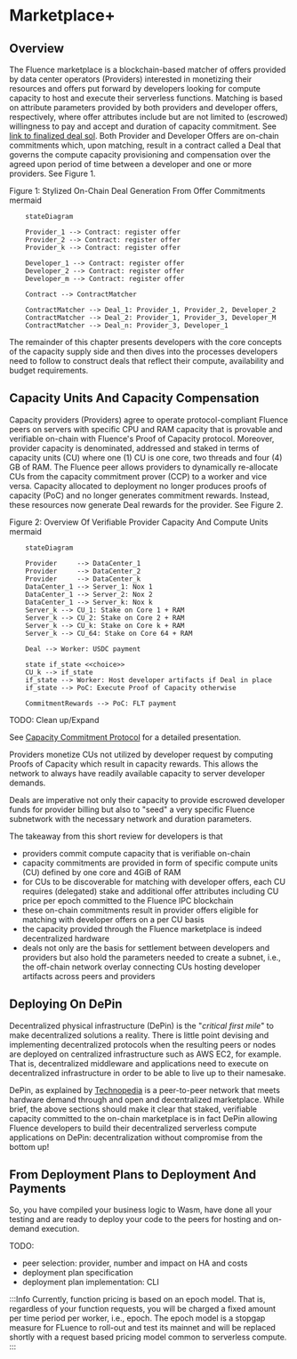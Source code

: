 # Marketplace+

## Overview

The Fluence marketplace is a blockchain-based matcher of offers provided by data center operators (Providers) interested in monetizing their resources and offers put forward by developers looking for compute capacity to host and execute their serverless functions. Matching is based on attribute parameters provided by both providers and developer offers, respectively, where offer attributes include but are not limited to (escrowed) willingness to pay and accept and duration of capacity commitment. See [link to finalized deal sol](https://fluence/deal). Both Provider and Developer Offers are on-chain commitments which, upon matching, result in a contract called a Deal that governs the compute capacity provisioning and compensation over the agreed upon period of time between a developer and one or more providers. See Figure 1.

Figure 1: Stylized On-Chain Deal Generation From Offer Commitments
mermaid
```mermaid
    stateDiagram

    Provider_1 --> Contract: register offer
    Provider_2 --> Contract: register offer
    Provider_k --> Contract: register offer

    Developer_1 --> Contract: register offer
    Developer_2 --> Contract: register offer
    Developer_m --> Contract: register offer

    Contract --> ContractMatcher

    ContractMatcher --> Deal_1: Provider_1, Provider_2, Developer_2
    ContractMatcher --> Deal_2: Provider_1, Provider_3, Developer_M
    ContractMatcher --> Deal_n: Provider_3, Developer_1

```

The remainder of this chapter presents developers with the core concepts of the capacity supply side and then dives into the processes developers need to follow to construct deals that reflect their compute, availability and budget requirements.

## Capacity Units And Capacity Compensation

Capacity providers (Providers) agree to operate protocol-compliant Fluence peers on servers with specific CPU and RAM capacity that is provable and verifiable on-chain with Fluence's Proof of Capacity protocol. Moreover, provider capacity is denominated, addressed and staked in terms of capacity units (CU) where one (1) CU is one core, two threads and four (4) GB of RAM. The Fluence peer allows providers to dynamically re-allocate CUs from the capacity commitment prover (CCP) to a worker and vice versa. Capacity allocated to deployment no longer produces proofs of capacity (PoC) and no longer generates commitment rewards. Instead, these resources now generate Deal rewards for the provider. See Figure 2.

Figure 2: Overview Of Verifiable Provider Capacity And Compute Units
mermaid
```mermaid
    stateDiagram
    
    Provider     --> DataCenter_1
    Provider     --> DataCenter_2
    Provider     --> DataCenter_k
    DataCenter_1 --> Server_1: Nox 1
    DataCenter_1 --> Server_2: Nox 2
    DataCenter_1 --> Server_k: Nox k
    Server_k --> CU_1: Stake on Core 1 + RAM
    Server_k --> CU_2: Stake on Core 2 + RAM
    Server_k --> CU_k: Stake on Core k + RAM
    Server_k --> CU_64: Stake on Core 64 + RAM

    Deal --> Worker: USDC payment
    
    state if_state <<choice>>
    CU_k --> if_state
    if_state --> Worker: Host developer artifacts if Deal in place
    if_state --> PoC: Execute Proof of Capacity otherwise

    CommitmentRewards --> PoC: FLT payment    
```

TODO: Clean up/Expand

See [Capacity Commitment Protocol](https://fluence.dev/learn) for a detailed presentation. 

Providers monetize CUs not utilized by developer request by computing Proofs of Capacity which result in capacity rewards. This allows the network to always have readily available capacity to server developer demands. 

Deals are imperative not only their capacity to provide escrowed developer funds for provider billing but also to "seed" a very specific Fluence subnetwork with the necessary network and duration parameters. 


The takeaway from this short review for developers is that 

* providers commit compute capacity that is verifiable on-chain
* capacity commitments are provided in form of specific compute units (CU) defined by one core and 4GiB of RAM 
* for CUs to be discoverable for matching with developer offers, each CU requires (delegated) stake and additional offer attributes including CU price per epoch committed to the Fluence IPC blockchain
* these on-chain commitments result in provider offers eligible for matching with developer offers on a per CU basis
* the capacity provided through the Fluence marketplace is indeed decentralized hardware
* deals not only are the basis for settlement between developers and providers but also hold the parameters needed to create a subnet, i.e., the off-chain network overlay connecting CUs hosting developer artifacts across peers and providers

## Deploying On DePin

Decentralized physical infrastructure (DePin) is the "*critical first mile*" to make decentralized solutions a reality. There is little point devising and implementing decentralized protocols when the resulting peers or nodes are deployed on centralized infrastructure such as AWS EC2, for example. That is, decentralized middleware and applications need to execute on decentralized infrastructure in order to be able to live up to their namesake.

DePin, as explained by [Technopedia](https://www.techopedia.com/definition/decentralized-physical-infrastructure-networks-depin#:~:text=Decentralized%20physical%20infrastructure%20networks%20(DePIN)%20are%20blockchain%20protocols%20that%20build,%2C%20data%20collection%2C%20and%20more.) is a peer-to-peer network that meets hardware demand through and open and decentralized marketplace. While brief, the above sections should make it clear that staked, verifiable capacity committed to the on-chain marketplace is in fact DePin allowing Fluence developers to build their decentralized serverless compute applications on DePin: decentralization without compromise from the bottom up!  


## From Deployment Plans to Deployment And Payments

So, you have compiled your business logic to Wasm, have done all your testing and are ready to deploy your code to the peers for hosting and on-demand execution. 


TODO:

* peer selection: provider, number and impact on HA and costs
* deployment plan specification
* deployment plan implementation: CLI


:::Info
Currently, function pricing is based on an epoch model. That is, regardless of your function requests, you will be charged a fixed amount per time period per worker, i.e., epoch. The epoch model is a stopgap measure for FLuence to roll-out and test its mainnet and will be replaced shortly with a request based pricing model common to serverless compute.
:::




